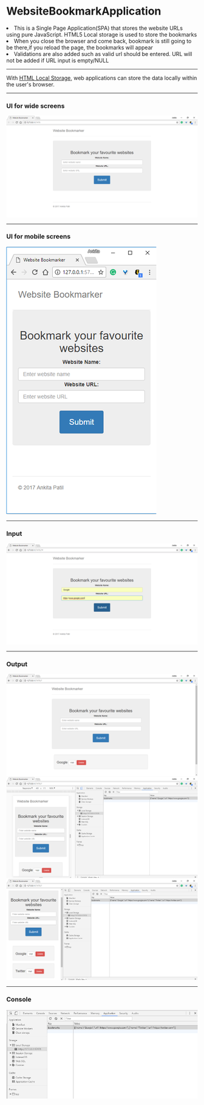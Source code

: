 # WebsiteBookmarkApplication
<li>This is a Single Page Application(SPA) that stores the website URLs using pure JavaScript. HTML5 Local storage is used to store the bookmarks</li>
<li>When you close the browser and come back, bookmark is still going to be there,if you reload the page, the bookmarks will appear</li>
<li>Validations are also added such as valid url should be entered. URL will not be added if URL input is empty/NULL</li>
<hr>
With <a href ="https://www.w3schools.com/html/html5_webstorage.asp">HTML Local Storage,</a> web applications can store the data locally within the user's browser.
<hr>
<h3>UI for wide screens</h3>
<img src="https://github.com/patilankita79/WebsiteBookmarkApplication/blob/master/Screenshots/UI%20for%20wide%20screens.png" />
<hr>
<h3>UI for mobile screens</h3>
<img src="https://github.com/patilankita79/WebsiteBookmarkApplication/blob/master/Screenshots/UI%20for%20mobile%20screens.png" />

<hr>
<h3>Input</h3>
<img src="https://github.com/patilankita79/WebsiteBookmarkApplication/blob/master/Screenshots/Input.png" />

<hr>
<h3>Output</h3>
<img src="https://github.com/patilankita79/WebsiteBookmarkApplication/blob/master/Screenshots/Output.png" />
<img src="https://github.com/patilankita79/WebsiteBookmarkApplication/blob/master/Screenshots/LocalStorage.png" />
<img src="https://github.com/patilankita79/WebsiteBookmarkApplication/blob/master/Screenshots/localstorage-keyValuepair.png" />

<hr>
<h3>Console</h3>
<img src="https://github.com/patilankita79/WebsiteBookmarkApplication/blob/master/Screenshots/localstorage-keyValuepairConsole.png" />

